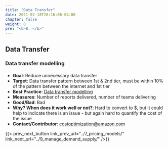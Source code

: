 ```yaml
---
title: "Data Transfer"
date: 2021-02-18T26:16:08-04:00
chapter: false
weight: 8
pre: "<b>8. </b>"
---
```



## Data Transfer

### Data transfer modelling
#### 
 - **Goal**: Reduce unnecessary data transfer
 - **Target**: Data transfer pattern between 1st & 2nd tier, must be within 10% of the pattern between the internet and 1st tier
 - **Best Practice**: [Data transfer modelling](https://docs.aws.amazon.com/wellarchitected/latest/cost-optimization-pillar/plan-for-data-transfer.html)
  - **Measures**: Number of reports delivered, number of teams delivering
 - **Good/Bad**: Bad
 - **Why? When does it work well or not?**: Hard to convert to $, but it could help to indicate there is an issue - but again hard to quantify the cost of the issue
 - **Contact/Contributor**: costoptimization@amazon.com


{{< prev_next_button link_prev_url="../7_pricing_models/" link_next_url="../9_manage_demand_supply/" />}}

